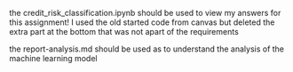the credit_risk_classification.ipynb should be used to view my answers for this assignment! I used the old started code from canvas but deleted the extra part at the bottom that was not apart of the requirements

the report-analysis.md should be used as to understand the analysis of the machine learning model 
